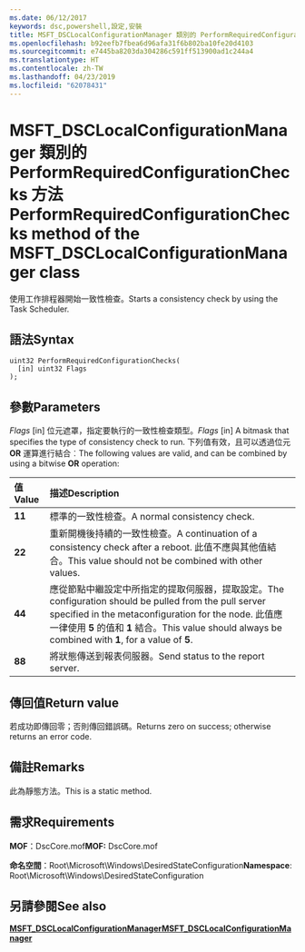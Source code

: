```yaml
---
ms.date: 06/12/2017
keywords: dsc,powershell,設定,安裝
title: MSFT_DSCLocalConfigurationManager 類別的 PerformRequiredConfigurationChecks 方法
ms.openlocfilehash: b92eefb7fbea6d96afa31f6b802ba10fe20d4103
ms.sourcegitcommit: e7445ba8203da304286c591ff513900ad1c244a4
ms.translationtype: HT
ms.contentlocale: zh-TW
ms.lasthandoff: 04/23/2019
ms.locfileid: "62078431"
---
```

# <a name="performrequiredconfigurationchecks-method-of-the-msftdsclocalconfigurationmanager-class"></a><span data-ttu-id="b04b4-103">MSFT_DSCLocalConfigurationManager 類別的 PerformRequiredConfigurationChecks 方法</span><span class="sxs-lookup"><span data-stu-id="b04b4-103">PerformRequiredConfigurationChecks method of the MSFT_DSCLocalConfigurationManager class</span></span>

<span data-ttu-id="b04b4-104">使用工作排程器開始一致性檢查。</span><span class="sxs-lookup"><span data-stu-id="b04b4-104">Starts a consistency check by using the Task Scheduler.</span></span>

## <a name="syntax"></a><span data-ttu-id="b04b4-105">語法</span><span class="sxs-lookup"><span data-stu-id="b04b4-105">Syntax</span></span>

```mof
uint32 PerformRequiredConfigurationChecks(
  [in] uint32 Flags
);
```

## <a name="parameters"></a><span data-ttu-id="b04b4-106">參數</span><span class="sxs-lookup"><span data-stu-id="b04b4-106">Parameters</span></span>

<span data-ttu-id="b04b4-107">*Flags* \[in\] 位元遮罩，指定要執行的一致性檢查類型。</span><span class="sxs-lookup"><span data-stu-id="b04b4-107">*Flags* \[in\] A bitmask that specifies the type of consistency check to run.</span></span> <span data-ttu-id="b04b4-108">下列值有效，且可以透過位元 **OR** 運算進行結合︰</span><span class="sxs-lookup"><span data-stu-id="b04b4-108">The following values are valid, and can be combined by using a bitwise **OR** operation:</span></span>

|<span data-ttu-id="b04b4-109">值</span><span class="sxs-lookup"><span data-stu-id="b04b4-109">Value</span></span> |<span data-ttu-id="b04b4-110">描述</span><span class="sxs-lookup"><span data-stu-id="b04b4-110">Description</span></span> |
|:--- |:---|
|<span data-ttu-id="b04b4-111">**1**</span><span class="sxs-lookup"><span data-stu-id="b04b4-111">**1**</span></span> | <span data-ttu-id="b04b4-112">標準的一致性檢查。</span><span class="sxs-lookup"><span data-stu-id="b04b4-112">A normal consistency check.</span></span> |
|<span data-ttu-id="b04b4-113">**2**</span><span class="sxs-lookup"><span data-stu-id="b04b4-113">**2**</span></span> | <span data-ttu-id="b04b4-114">重新開機後持續的一致性檢查。</span><span class="sxs-lookup"><span data-stu-id="b04b4-114">A continuation of a consistency check after a reboot.</span></span> <span data-ttu-id="b04b4-115">此值不應與其他值結合。</span><span class="sxs-lookup"><span data-stu-id="b04b4-115">This value should not be combined with other values.</span></span> |
|<span data-ttu-id="b04b4-116">**4**</span><span class="sxs-lookup"><span data-stu-id="b04b4-116">**4**</span></span> | <span data-ttu-id="b04b4-117">應從節點中繼設定中所指定的提取伺服器，提取設定。</span><span class="sxs-lookup"><span data-stu-id="b04b4-117">The configuration should be pulled from the pull server specified in the metaconfiguration for the node.</span></span> <span data-ttu-id="b04b4-118">此值應一律使用 **5** 的值和 **1** 結合。</span><span class="sxs-lookup"><span data-stu-id="b04b4-118">This value should always be combined with **1**, for a value of **5**.</span></span> |
|<span data-ttu-id="b04b4-119">**8**</span><span class="sxs-lookup"><span data-stu-id="b04b4-119">**8**</span></span> | <span data-ttu-id="b04b4-120">將狀態傳送到報表伺服器。</span><span class="sxs-lookup"><span data-stu-id="b04b4-120">Send status to the report server.</span></span> |

## <a name="return-value"></a><span data-ttu-id="b04b4-121">傳回值</span><span class="sxs-lookup"><span data-stu-id="b04b4-121">Return value</span></span>

<span data-ttu-id="b04b4-122">若成功即傳回零；否則傳回錯誤碼。</span><span class="sxs-lookup"><span data-stu-id="b04b4-122">Returns zero on success; otherwise returns an error code.</span></span>

## <a name="remarks"></a><span data-ttu-id="b04b4-123">備註</span><span class="sxs-lookup"><span data-stu-id="b04b4-123">Remarks</span></span>

<span data-ttu-id="b04b4-124">此為靜態方法。</span><span class="sxs-lookup"><span data-stu-id="b04b4-124">This is a static method.</span></span>

## <a name="requirements"></a><span data-ttu-id="b04b4-125">需求</span><span class="sxs-lookup"><span data-stu-id="b04b4-125">Requirements</span></span>

<span data-ttu-id="b04b4-126">**MOF**：DscCore.mof</span><span class="sxs-lookup"><span data-stu-id="b04b4-126">**MOF:** DscCore.mof</span></span>

<span data-ttu-id="b04b4-127">**命名空間**：Root\Microsoft\Windows\DesiredStateConfiguration</span><span class="sxs-lookup"><span data-stu-id="b04b4-127">**Namespace**: Root\Microsoft\Windows\DesiredStateConfiguration</span></span>

## <a name="see-also"></a><span data-ttu-id="b04b4-128">另請參閱</span><span class="sxs-lookup"><span data-stu-id="b04b4-128">See also</span></span>

[<span data-ttu-id="b04b4-129">**MSFT_DSCLocalConfigurationManager**</span><span class="sxs-lookup"><span data-stu-id="b04b4-129">**MSFT_DSCLocalConfigurationManager**</span></span>](msft-dsclocalconfigurationmanager.md)